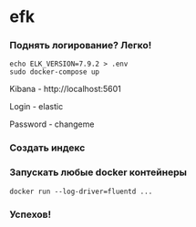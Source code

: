 # efk


### Поднять логирование? Легко!
```
echo ELK_VERSION=7.9.2 > .env
sudo docker-compose up
```

Kibana - http://localhost:5601

Login - elastic

Password - changeme

### Создать индекс


### Запускать любые docker контейнеры
```
docker run --log-driver=fluentd ...
```

### Успехов!
